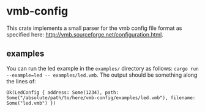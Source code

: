 # vmb-config
This crate implements a small parser for the vmb config file format as specified here:
http://vmb.sourceforge.net/configuration.html.

## examples
You can run the led example in the `examples/` directory as follows: `cargo run --example=led -- examples/led.vmb`.
The output should be something along the lines of:
```
Ok(LedConfig { address: Some(1234), path: Some("/absolute/path/to/here/vmb-config/examples/led.vmb"), filename: Some("led.vmb") })
```
